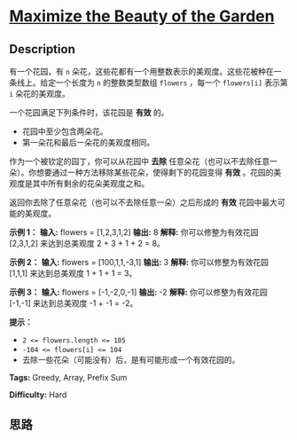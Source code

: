 # [Maximize the Beauty of the Garden][title]

## Description

有一个花园，有 `n` 朵花，这些花都有一个用整数表示的美观度。这些花被种在一条线上。给定一个长度为 `n` 的整数类型数组 `flowers` ，每一个
`flowers[i]` 表示第 `i` 朵花的美观度。

一个花园满足下列条件时，该花园是 **有效** 的。

  * 花园中至少包含两朵花。
  * 第一朵花和最后一朵花的美观度相同。

作为一个被钦定的园丁，你可以从花园中 **去除** 任意朵花（也可以不去除任意一朵）。你想要通过一种方法移除某些花朵，使得剩下的花园变得 **有效**
。花园的美观度是其中所有剩余的花朵美观度之和。

返回你去除了任意朵花（也可以不去除任意一朵）之后形成的 **有效** 花园中最大可能的美观度。

**示例 1：**
            **输入:** flowers = [1,2,3,1,2]    **输出:** 8    **解释:** 你可以修整为有效花园 [2,3,1,2] 来达到总美观度 2 + 3 + 1 + 2 = 8。

**示例 2：**
            **输入:** flowers = [100,1,1,-3,1]    **输出:** 3    **解释:** 你可以修整为有效花园 [1,1,1] 来达到总美观度 1 + 1 + 1 = 3。    

**示例 3：**
            **输入:** flowers = [-1,-2,0,-1]    **输出:** -2    **解释:** 你可以修整为有效花园 [-1,-1] 来达到总美观度 -1 + -1 = -2。    

**提示：**

  * `2 <= flowers.length <= 105`
  * `-104 <= flowers[i] <= 104`
  * 去除一些花朵（可能没有）后，是有可能形成一个有效花园的。


**Tags:** Greedy, Array, Prefix Sum

**Difficulty:** Hard

## 思路

[title]: https://leetcode-cn.com/problems/maximize-the-beauty-of-the-garden
